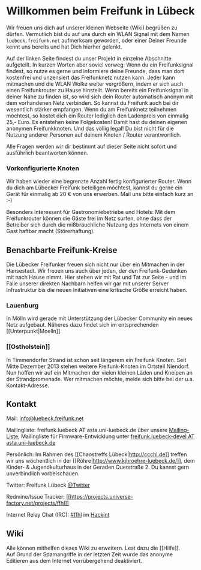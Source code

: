 # Willkommen beim Freifunk in Lübeck

Wir freuen uns dich auf unserer kleinen Webseite (Wiki) begrüßen zu dürfen.
Vermutlich bist du auf uns durch ein WLAN Signal mit dem Namen `luebeck.freifunk.net` aufmerksam geworden, oder einer Deiner Freunde kennt uns bereits und hat Dich hierher gelenkt.

Auf der linken Seite findest du unser Projekt in einzelne Abschnitte aufgeteilt.
In kurzen Worten aber soviel vorweg:
Wenn du ein Freifunksignal findest, so nutze es gerne und informiere deine Freunde, dass man dort kostenfrei und unzensiert das Freifunknetz nutzen kann.
Jeder kann mitmachen und die WLAN Wolke weiter vergrößern, indem er sich auch einen Freifunkrouter zu Hause hinstellt. Wenn bereits ein Freifunksignal in deiner Nähe zu finden ist, so wird sich dein Router automatisch anonym mit dem vorhandenen Netz verbinden. So kannst du Freifunk auch bei dir wesentlich stärker empfangen.
Wenn du am Freifunknetz teilnehmen möchtest, so kostet dich ein Router lediglich den Ladenpreis von einmalig 25,- Euro. Es entstehen keine Folgekosten! 
Damit hast du deinen eigenen anonymen Freifunkknoten. Und das völlig legal! Du bist nicht für die Nutzung anderer Personen auf deinem Knoten / Router verantwortlich.

Alle Fragen werden wir dir bestimmt auf dieser Seite nicht sofort und ausführlich beantworten können. 

### Vorkonfigurierte Knoten
Wir haben wieder eine begrenzte Anzahl fertig konfigurierter Router. Wenn du dich am Lübecker Freifunk beteiligen möchtest, kannst du gerne ein Gerät für einmalig ab 20 € von uns erwerben. Mail uns bitte einfach kurz an :-)

Besonders interessant für Gastronomiebetriebe und Hotels: Mit dem Freifunkrouter können die Gäste frei im Netz surfen, ohne dass der Betreiber sich durch die mißbräuchliche Nutzung des Internets von einem Gast haftbar macht (Störerhaftung).

## Benachbarte Freifunk-Kreise

Die Lübecker Freifunker freuen sich nicht nur über ein Mitmachen in der Hansestadt. Wir freuen uns auch über jeden, der den Freifunk-Gedanken mit nach Hause nimmt. Hier stehen wir mit Rat und Tat zur Seite - und im Falle unserer direkten Nachbarn helfen wir gar mit unserer Server Infrastruktur bis die neuen Initiativen eine kritische Größe erreicht haben.

### Lauenburg 

In Mölln wird gerade mit Unterstützung der Lübecker Community ein neues Netz aufgebaut. Näheres dazu findet sich im entsprechenden [[Unterpunkt|Moelln]].

### [[Ostholstein]]

In Timmendorfer Strand ist schon seit längerem ein Freifunk Knoten. Seit Mitte Dezember 2013 stehen weitere Freifunk-Knoten im Ortsteil Niendorf. Nun hoffen wir auf ein Mitmachen der vielen kleinen Läden und Kneipen an der Strandpromenade. Wer mitmachen möchte, melde sich bitte bei der u.a. Kontakt-Adresse.

## Kontakt

Mail: info@luebeck.freifunk.net

Mailingliste: freifunk.luebeck AT asta.uni-luebeck.de über unsere [Mailing-Liste](http://lists.asta.uni-luebeck.de/mailman/listinfo/freifunk.luebeck); Mailingliste für Firmware-Entwicklung unter [freifunk.luebeck-devel AT asta.uni-luebeck.de](http://lists.asta.uni-luebeck.de/mailman/listinfo/freifunk.luebeck-devel)

Persönlich: Im Rahmen des [[Chaostreffs Lübeck|http://ccchl.de]] treffen wir uns wöchentlich in der [[Röhre|http://www.kjhroehre-luebeck.de/]], dem Kinder- & Jugendkulturhaus in der Geraden Querstraße 2. Du kannst gern unverbindlich vorbeischauen.

Twitter: Freifunk Lübeck [@Twitter](http://twitter.com/freifunkluebeck)

Redmine/Issue Tracker: [[https://projects.universe-factory.net/projects/ffhl]]

Internet Relay Chat (IRC): [#ffhl](irc://irc.hackint.eu/ffhl) im [Hackint](http://hackint.eu/)

## Wiki
Alle können mithelfen dieses Wiki zu erweitern. Lest dazu die [[Hilfe]].<br />
Auf Grund der Spamangriffe in der letzten Zeit wurde das anonyme Editieren aus dem Internet vorrübergehend deaktiviert.
